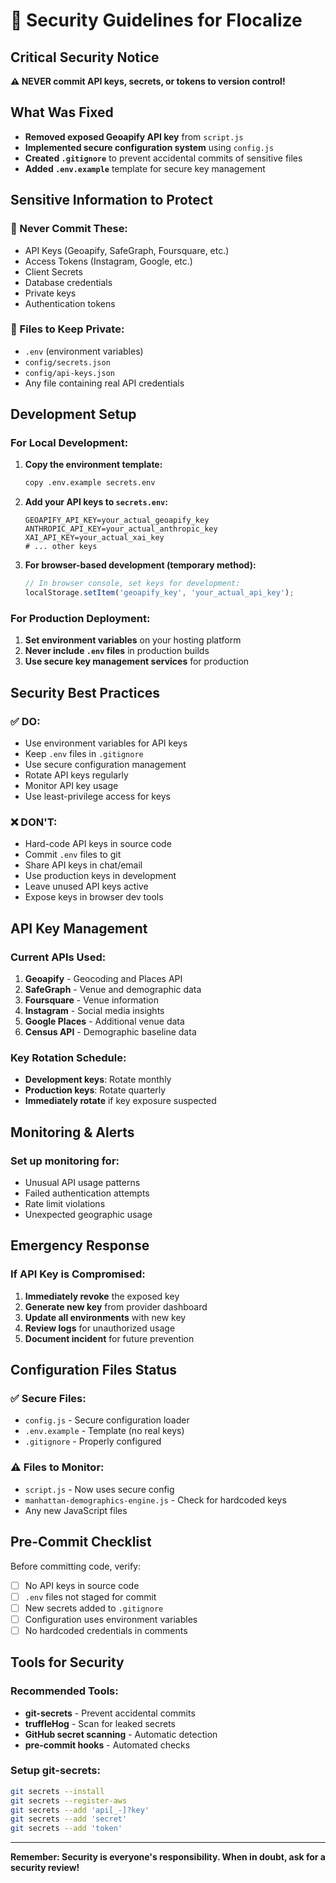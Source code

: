 # 🔐 Security Guidelines for Flocalize

## Critical Security Notice

**⚠️ NEVER commit API keys, secrets, or tokens to version control!**

## What Was Fixed

- **Removed exposed Geoapify API key** from `script.js`
- **Implemented secure configuration system** using `config.js`
- **Created `.gitignore`** to prevent accidental commits of sensitive files
- **Added `.env.example`** template for secure key management

## Sensitive Information to Protect

### 🚨 Never Commit These:
- API Keys (Geoapify, SafeGraph, Foursquare, etc.)
- Access Tokens (Instagram, Google, etc.)
- Client Secrets
- Database credentials
- Private keys
- Authentication tokens

### 📁 Files to Keep Private:
- `.env` (environment variables)
- `config/secrets.json`
- `config/api-keys.json`
- Any file containing real API credentials

## Development Setup

### For Local Development:

1. **Copy the environment template:**
   ```bash
   copy .env.example secrets.env
   ```

2. **Add your API keys to `secrets.env`:**
   ```
   GEOAPIFY_API_KEY=your_actual_geoapify_key
   ANTHROPIC_API_KEY=your_actual_anthropic_key
   XAI_API_KEY=your_actual_xai_key
   # ... other keys
   ```

3. **For browser-based development (temporary method):**
   ```javascript
   // In browser console, set keys for development:
   localStorage.setItem('geoapify_key', 'your_actual_api_key');
   ```

### For Production Deployment:

1. **Set environment variables** on your hosting platform
2. **Never include `.env` files** in production builds
3. **Use secure key management services** for production

## Security Best Practices

### ✅ DO:
- Use environment variables for API keys
- Keep `.env` files in `.gitignore`
- Use secure configuration management
- Rotate API keys regularly
- Monitor API key usage
- Use least-privilege access for keys

### ❌ DON'T:
- Hard-code API keys in source code
- Commit `.env` files to git
- Share API keys in chat/email
- Use production keys in development
- Leave unused API keys active
- Expose keys in browser dev tools

## API Key Management

### Current APIs Used:
1. **Geoapify** - Geocoding and Places API
2. **SafeGraph** - Venue and demographic data
3. **Foursquare** - Venue information
4. **Instagram** - Social media insights
5. **Google Places** - Additional venue data
6. **Census API** - Demographic baseline data

### Key Rotation Schedule:
- **Development keys**: Rotate monthly
- **Production keys**: Rotate quarterly
- **Immediately rotate** if key exposure suspected

## Monitoring & Alerts

### Set up monitoring for:
- Unusual API usage patterns
- Failed authentication attempts
- Rate limit violations
- Unexpected geographic usage

## Emergency Response

### If API Key is Compromised:
1. **Immediately revoke** the exposed key
2. **Generate new key** from provider dashboard
3. **Update all environments** with new key
4. **Review logs** for unauthorized usage
5. **Document incident** for future prevention

## Configuration Files Status

### ✅ Secure Files:
- `config.js` - Secure configuration loader
- `.env.example` - Template (no real keys)
- `.gitignore` - Properly configured

### ⚠️ Files to Monitor:
- `script.js` - Now uses secure config
- `manhattan-demographics-engine.js` - Check for hardcoded keys
- Any new JavaScript files

## Pre-Commit Checklist

Before committing code, verify:
- [ ] No API keys in source code
- [ ] `.env` files not staged for commit
- [ ] New secrets added to `.gitignore`
- [ ] Configuration uses environment variables
- [ ] No hardcoded credentials in comments

## Tools for Security

### Recommended Tools:
- **git-secrets** - Prevent accidental commits
- **truffleHog** - Scan for leaked secrets
- **GitHub secret scanning** - Automatic detection
- **pre-commit hooks** - Automated checks

### Setup git-secrets:
```bash
git secrets --install
git secrets --register-aws
git secrets --add 'api[_-]?key'
git secrets --add 'secret'
git secrets --add 'token'
```

---

**Remember: Security is everyone's responsibility. When in doubt, ask for a security review!**
